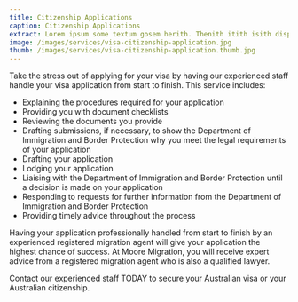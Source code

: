 ```yaml
---
title: Citizenship Applications
caption: Citizenship Applications
extract: Lorem ipsum some textum gosem herith. Thenith itith isith displayeth henceforeth.
image: /images/services/visa-citizenship-application.jpg
thumb: /images/services/visa-citizenship-application.thumb.jpg
---
```

Take the stress out of applying for your visa by having our experienced staff handle your visa application from start to finish. This service includes:
* Explaining the procedures required for your application
* Providing you with document checklists
* Reviewing the documents you provide 
* Drafting submissions, if necessary, to show the Department of Immigration and Border Protection why you meet the legal requirements of your application
* Drafting your application 
* Lodging your application
* Liaising with the Department of Immigration and Border Protection until a decision is made on your application
* Responding to requests for further information from the Department of Immigration and Border Protection
* Providing timely advice throughout the process 

Having your application professionally handled from start to finish by an experienced registered migration agent will give your application the highest chance of success.  At Moore Migration, you will receive expert advice from a registered migration agent who is also a qualified lawyer. 

Contact our experienced staff TODAY to secure your Australian visa or your Australian citizenship. 
